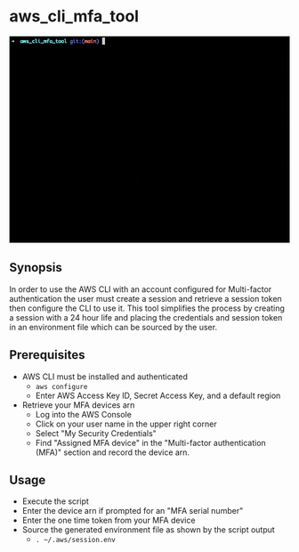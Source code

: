 # aws_cli_mfa_tool
![demo gif](demo.gif)

## Synopsis
In order to use the AWS CLI with an account configured for Multi-factor authentication the user must create a session and retrieve a session token then configure the CLI to use it.  This tool simplifies the process by creating a session with a 24 hour life and placing the credentials and session token in an environment file which can be sourced by the user.

## Prerequisites
* AWS CLI must be installed and authenticated
    * `aws configure`
    * Enter AWS Access Key ID, Secret Access Key, and a default region
* Retrieve your MFA devices arn
    * Log into the AWS Console
    * Click on your user name in the upper right corner
    * Select "My Security Credentials"
    * Find "Assigned MFA device" in the "Multi-factor authentication (MFA)" section and record the device arn.

## Usage
* Execute the script
* Enter the device arn if prompted for an "MFA serial number"
* Enter the one time token from your MFA device
* Source the generated environment file as shown by the script output
    * `. ~/.aws/session.env`